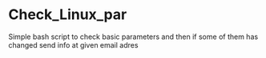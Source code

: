 # Check_Linux_par
Simple bash script to check basic parameters and then if some of them has changed send info at given email adres
